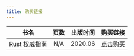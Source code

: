 ```yaml
---
title: 购买链接
---
```


|     书名      | 页数 | 出版时间 |                       购买链接                        |
| :-----------: | :--: | :------: | :---------------------------------------------------: |
| Rust 权威指南 | N/A  | 2020.06  | [点击购买](http://product.dangdang.com/28555342.html) |
